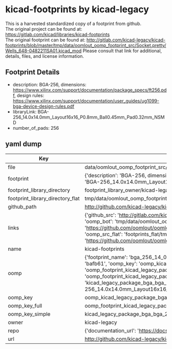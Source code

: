 # kicad-footprints by kicad-legacy  
This is a harvested standardized copy of a footprint from github.  
The original project can be found at:  
https://gitlab.com/kicad/libraries/kicad-footprints  
The original footprint can be found at:
http://gitlab.com/kicad-legacy/kicad-footprints/blob/master/tmp/data/oomlout_oomp_footprint_src/Socket.pretty/Wells_648-0482211SA01.kicad_mod
Please consult that link for additional, details, files, and license information.  
## Footprint Details
* description: BGA-256, dimensions: https://www.xilinx.com/support/documentation/package_specs/ft256.pdf, design rules: https://www.xilinx.com/support/documentation/user_guides/ug1099-bga-device-design-rules.pdf  
* libraryLink: BGA-256_14.0x14.0mm_Layout16x16_P0.8mm_Ball0.45mm_Pad0.32mm_NSMD  
* number_of_pads: 256  
## yaml dump  
| Key | Value |  
| --- | --- |  
| file | data/oomlout_oomp_footprint_src/kicad-footprints/Package_BGA.pretty/BGA-256_14.0x14.0mm_Layout16x16_P0.8mm_Ball0.45mm_Pad0.32mm_NSMD.kicad_mod |  
| footprint | {'description': 'BGA-256, dimensions: https://www.xilinx.com/support/documentation/package_specs/ft256.pdf, design rules: https://www.xilinx.com/support/documentation/user_guides/ug1099-bga-device-design-rules.pdf', 'libraryLink': 'BGA-256_14.0x14.0mm_Layout16x16_P0.8mm_Ball0.45mm_Pad0.32mm_NSMD', 'number_of_pads': 256} |  
| footprint_library_directory | footprint_library_owner/kicad-legacy_kicad-footprints |  
| footprint_library_directory_flat | tmp/data/oomlout_oomp_footprint_src/footprints_flat/kicad_legacy_package_bga_bga_256_14_0x14_0mm_layout16x16_p0_8mm_ball0_45mm_pad0_32mm_nsmd/working |  
| github_path | http://github.com/kicad-legacy/kicad-footprints/blob/master/tmp/data/oomlout_oomp_footprint_src/Package_BGA.pretty/BGA-256_14.0x14.0mm_Layout16x16_P0.8mm_Ball0.45mm_Pad0.32mm_NSMD.kicad_mod |  
| links | {'github_src': 'http://gitlab.com/kicad-legacy/kicad-footprints/blob/master/tmp/data/oomlout_oomp_footprint_src/Socket.pretty/Wells_648-0482211SA01.kicad_mod', 'github_src_repo': 'https://gitlab.com/kicad/libraries/kicad-footprints', 'oomp_bot': 'tmp/data/oomlout_oomp_footprint_src/footprints/kicad_legacy_package_bga_bga_256_14_0x14_0mm_layout16x16_p0_8mm_ball0_45mm_pad0_32mm_nsmd/working', 'oomp_bot_github': 'https://github.com/oomlout/oomlout_oomp_footprint_bot/tree/main/tmp/data/oomlout_oomp_footprint_src/footprints/kicad_legacy_package_bga_bga_256_14_0x14_0mm_layout16x16_p0_8mm_ball0_45mm_pad0_32mm_nsmd/working', 'oomp_src_flat': 'footprints_flat/tmp/data/oomlout_oomp_footprint_src/footprints_flat/kicad_legacy_package_bga_bga_256_14_0x14_0mm_layout16x16_p0_8mm_ball0_45mm_pad0_32mm_nsmd/working', 'oomp_src_flat_github': 'https://github.com/oomlout/oomlout_oomp_footprint_src/tree/main/tmp/data/oomlout_oomp_footprint_src/footprints_flat/kicad_legacy_package_bga_bga_256_14_0x14_0mm_layout16x16_p0_8mm_ball0_45mm_pad0_32mm_nsmd/working'} |  
| name | kicad-footprints |  
| oomp | {'footprint_name': 'bga_256_14_0x14_0mm_layout16x16_p0_8mm_ball0_45mm_pad0_32mm_nsmd', 'library_name': 'package_bga', 'md5': 'bafb6196d47d0e2ee363ca9e7c8546f0', 'md5_10': 'bafb6196d4', 'md5_5': 'bafb6', 'md5_6': 'bafb61', 'oomp_key': 'oomp_kicad_legacy_package_bga_bga_256_14_0x14_0mm_layout16x16_p0_8mm_ball0_45mm_pad0_32mm_nsmd', 'oomp_key_extra': 'oomp_footprint_kicad_legacy_package_bga_bga_256_14_0x14_0mm_layout16x16_p0_8mm_ball0_45mm_pad0_32mm_nsmd', 'oomp_key_full': 'oomp_footprint_kicad_legacy_package_bga_bga_256_14_0x14_0mm_layout16x16_p0_8mm_ball0_45mm_pad0_32mm_nsmd_bafb61', 'oomp_key_simple': 'kicad_legacy_package_bga_bga_256_14_0x14_0mm_layout16x16_p0_8mm_ball0_45mm_pad0_32mm_nsmd', 'original_filename': 'data/oomlout_oomp_footprint_src/kicad-footprints/Package_BGA.pretty/BGA-256_14.0x14.0mm_Layout16x16_P0.8mm_Ball0.45mm_Pad0.32mm_NSMD.kicad_mod', 'owner_name': 'kicad_legacy'} |  
| oomp_key | oomp_kicad_legacy_package_bga_bga_256_14_0x14_0mm_layout16x16_p0_8mm_ball0_45mm_pad0_32mm_nsmd |  
| oomp_key_full | oomp_footprint_kicad_legacy_package_bga_bga_256_14_0x14_0mm_layout16x16_p0_8mm_ball0_45mm_pad0_32mm_nsmd |  
| oomp_key_simple | kicad_legacy_package_bga_bga_256_14_0x14_0mm_layout16x16_p0_8mm_ball0_45mm_pad0_32mm_nsmd |  
| owner | kicad-legacy |  
| repo | {'documentation_url': 'https://docs.github.com/rest/repos/repos#get-a-repository', 'message': 'Not Found'} |  
| url | http://github.com/kicad-legacy/kicad-footprints |  

